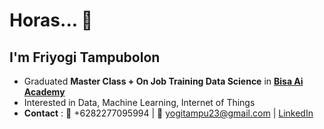 # Horas... 👋

## I'm Friyogi Tampubolon

* Graduated **Master Class + On Job Training Data Science** in **[Bisa Ai Academy](https://bisa.ai)**
* Interested in Data, Machine Learning, Internet of Things
* **Contact** : 📱 +6282277095994   |   📧 yogitampu23@gmail.com   |   [LinkedIn](https://www.linkedin.com/in/friyogi-tampubolon/)

<!--
**1friyogi/1friyogi** is a ✨ _special_ ✨ repository because its `README.md` (this file) appears on your GitHub profile.

Here are some ideas to get you started:

- 🔭 I’m currently working on ...
- 🌱 I’m currently learning ...
- 👯 I’m looking to collaborate on ...sd
- 🤔 I’m looking for help with ...
- 💬 Ask me about ...
- 📫 How to reach me: ...
- 😄 Pronouns: ...
- ⚡ Fun fact: ...
-->
